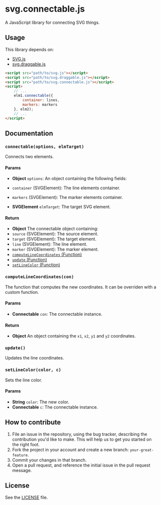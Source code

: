 svg.connectable.js
==================
A JavaScript library for connecting SVG things.

## Usage

This library depends on:

 - [SVG.js](https://github.com/wout/svg.js)
 - [svg.draggable.js](https://github.com/jillix/svg.draggable.js)

```html
<script src="path/to/svg.js"></script>
<script src="path/to/svg.draggable.js"></script>
<script src="path/to/svg.connectable.js"></script>
<script>
    // ...
    elm1.connectable({
        container: lines,
        markers: markers
    }, elm2);
    // ...
</script>
```

## Documentation

### `connectable(options, elmTarget)`
Connects two elements.

#### Params
- **Object** `options`: An object containing the following fields:
 - `container` (SVGElement): The line elements container.
 - `markers` (SVGElement): The marker elements container.

- **SVGElement** `elmTarget`: The target SVG element.

#### Return
- **Object** The connectable object containing:
 - `source` (SVGElement): The source element.
 - `target` (SVGElement): The target element.
 - `line` (SVGElement): The line element.
 - `marker` (SVGElement): The marker element.
 - [`computeLineCoordinates` (Function)](#concomputeLineCoordinatescon)
 - [`update` (Function)](#update)
 - [`setLineColor` (Function)](#setlinecolorcolor-c)

### `computeLineCoordinates(con)`
The function that computes the new coordinates.
It can be overriden with a custom function.

#### Params
- **Connectable** `con`: The connectable instance.

#### Return
- **Object** An object containing the `x1`, `x2`, `y1` and `y2` coordinates.

### `update()`
Updates the line coordinates.

### `setLineColor(color, c)`
Sets the line color.

#### Params
- **String** `color`: The new color.
- **Connectable** `c`: The connectable instance.

## How to contribute
1. File an issue in the repository, using the bug tracker, describing the
   contribution you'd like to make. This will help us to get you started on the
   right foot.
2. Fork the project in your account and create a new branch:
   `your-great-feature`.
3. Commit your changes in that branch.
4. Open a pull request, and reference the initial issue in the pull request
   message.

## License
See the [LICENSE](./LICENSE) file.
